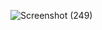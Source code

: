 
 
![Screenshot (249)](https://user-images.githubusercontent.com/81908636/121817278-ff4b7880-cc9d-11eb-8270-4fc5952a2200.png)
